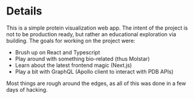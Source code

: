 # Details

This is a simple protein visualization web app. The intent of the project is not to be
production ready, but rather an educational exploration via building. The goals for
working on the project were:
- Brush up on React and Typescript
- Play around with something bio-related (thus Molstar)
- Learn about the latest frontend magic (Next.js)
- Play a bit with GraphQL (Apollo client to interact with PDB APIs)

Most things are rough around the edges, as all of this was done in a few
days of hacking.

